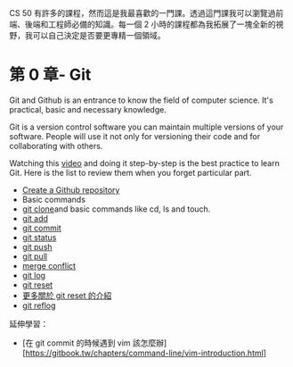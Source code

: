 CS 50 有許多的課程，然而這是我最喜歡的一門課。透過這門課我可以瀏覽過前端、後端和工程師必備的知識。每一個 2 小時的課程都為我拓展了一塊全新的視野，我可以自己決定是否要更專精一個領域。

# 第 0 章- Git

Git and Github is an entrance to know the field of computer science. It's practical, basic and necessary knowledge.

Git is a version control software you can maintain multiple versions of your software. People will use it not only for versioning their code and for collaborating with others.

Watching this [video]((https://www.youtube.com/watch?v=1u2qu-EmIRc)) and doing it step-by-step is the best practice to learn Git. Here is the list to review them when you forget particular part.
* [Create a Github repository](https://youtu.be/1u2qu-EmIRc?t=700)
* Basic commands
 * [git clone](https://youtu.be/1u2qu-EmIRc?t=748)and basic commands like cd, ls and touch. 
 * [git add](https://youtu.be/1u2qu-EmIRc?t=904)
 * [git commit](https://youtu.be/1u2qu-EmIRc?t=971)
 * [git status](https://youtu.be/1u2qu-EmIRc?t=1065)
 * [git push](https://youtu.be/1u2qu-EmIRc?t=1120)
 * [git pull](https://youtu.be/1u2qu-EmIRc?t=1202)
 * [merge conflict](https://youtu.be/1u2qu-EmIRc?t=1416)
 * [git log](https://youtu.be/1u2qu-EmIRc?t=1653)
 * [git reset](https://youtu.be/1u2qu-EmIRc?t=1673)
  * [更多關於 git reset 的介紹](https://gitbook.tw/chapters/using-git/reset-commit.html)
 * [git reflog](https://youtu.be/1u2qu-EmIRc?t=1857)


延伸學習：
* [在 git commit 的時候遇到 vim 該怎麼辦][https://gitbook.tw/chapters/command-line/vim-introduction.html]